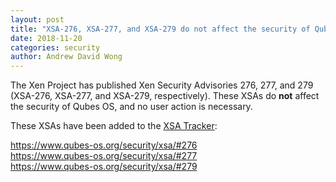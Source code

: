 ```yaml
---
layout: post
title: "XSA-276, XSA-277, and XSA-279 do not affect the security of Qubes OS"
date: 2018-11-20
categories: security
author: Andrew David Wong
---
```


The Xen Project has published Xen Security Advisories 276, 277, and 279
(XSA-276, XSA-277, and XSA-279, respectively). These XSAs do **not**
affect the security of Qubes OS, and no user action is necessary.

These XSAs have been added to the [XSA Tracker]:

<https://www.qubes-os.org/security/xsa/#276>  
<https://www.qubes-os.org/security/xsa/#277>  
<https://www.qubes-os.org/security/xsa/#279>


[XSA Tracker]: https://www.qubes-os.org/security/xsa/


